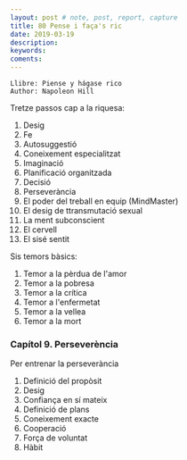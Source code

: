 ```yaml
---
layout: post # note, post, report, capture
title: 80 Pense i faça's ric
date: 2019-03-19
description: 
keywords: 
coments: 
---
```


```
Llibre: Piense y hágase rico
Author: Napoleon Hill
```

Tretze passos cap a la riquesa:

1. Desig
2. Fe
3. Autosuggestió
4. Coneixement especialitzat
5. Imaginació
6. Planificació organitzada
7. Decisió
8. Perseverància
9. El poder del treball en equip (MindMaster)
10. El desig de ttransmutació sexual
11. La ment subconscient
12. El cervell
13. El sisé sentit

Sis temors bàsics:

1. Temor a la pèrdua de l'amor
2. Temor a la pobresa
3. Temor a la crítica
4. Temor a l'enfermetat
5. Temor a la vellea
6. Temor a la mort


### Capítol 9. Perseverència

Per entrenar la perseverància

1. Definició del propòsit
2. Desig
3. Confiança en sí mateix
4. Definició de plans
5. Coneixement exacte
6. Cooperació
7. Força de voluntat
8. Hàbit